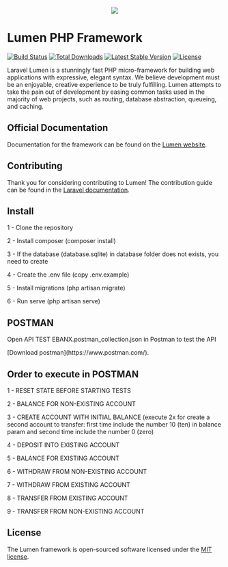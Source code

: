 <p align="center"><img src="https://laravel.com/assets/img/components/logo-laravel.svg"></p>

# Lumen PHP Framework

[![Build Status](https://travis-ci.org/laravel/lumen-framework.svg)](https://travis-ci.org/laravel/lumen-framework)
[![Total Downloads](https://img.shields.io/packagist/dt/laravel/framework)](https://packagist.org/packages/laravel/lumen-framework)
[![Latest Stable Version](https://img.shields.io/packagist/v/laravel/framework)](https://packagist.org/packages/laravel/lumen-framework)
[![License](https://img.shields.io/packagist/l/laravel/framework)](https://packagist.org/packages/laravel/lumen-framework)

Laravel Lumen is a stunningly fast PHP micro-framework for building web applications with expressive, elegant syntax. We believe development must be an enjoyable, creative experience to be truly fulfilling. Lumen attempts to take the pain out of development by easing common tasks used in the majority of web projects, such as routing, database abstraction, queueing, and caching.

## Official Documentation

Documentation for the framework can be found on the [Lumen website](https://lumen.laravel.com/docs).

## Contributing

Thank you for considering contributing to Lumen! The contribution guide can be found in the [Laravel documentation](https://laravel.com/docs/contributions).

## Install

<p>1 - Clone the repository</p>
<p>2 - Install composer (composer install)</p>
<p>3 - If the database (database.sqlite) in database folder does not exists, you need to create</p>
<p>4 - Create the .env file (copy .env.example)</p>
<p>5 - Install migrations (php artisan migrate)</p>
<p>6 - Run serve (php artisan serve)</p>

## POSTMAN
<p>Open API TEST EBANX.postman_collection.json in Postman to test the API</p>
<p>[Download postman](https://www.postman.com/).</p>
<p></p>

## Order to execute in POSTMAN
<p>1 - RESET STATE BEFORE STARTING TESTS</p>
<p>2 - BALANCE FOR NON-EXISTING ACCOUNT</p>
<p>3 - CREATE ACCOUNT WITH INITIAL BALANCE (execute 2x for create a second account to transfer: first time include the number 10 (ten) in balance param and second time include the number 0 (zero)</p>
<p>4 - DEPOSIT INTO EXISTING ACCOUNT</p>
<p>5 - BALANCE FOR EXISTING ACCOUNT</p>
<p>6 - WITHDRAW FROM NON-EXISTING ACCOUNT</p>
<p>7 - WITHDRAW FROM EXISTING ACCOUNT</p>
<p>8 - TRANSFER FROM EXISTING ACCOUNT</p>
<p>9 - TRANSFER FROM NON-EXISTING ACCOUNT</p>

## License

The Lumen framework is open-sourced software licensed under the [MIT license](https://opensource.org/licenses/MIT).
